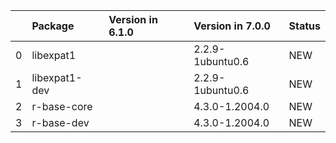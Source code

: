 <!-- markdown-link-check-disable -->

|    | Package       | Version in 6.1.0   | Version in 7.0.0   | Status   |
|---:|:--------------|:-------------------|:-------------------|:---------|
|  0 | libexpat1     |                    | 2.2.9-1ubuntu0.6   | NEW      |
|  1 | libexpat1-dev |                    | 2.2.9-1ubuntu0.6   | NEW      |
|  2 | r-base-core   |                    | 4.3.0-1.2004.0     | NEW      |
|  3 | r-base-dev    |                    | 4.3.0-1.2004.0     | NEW      |